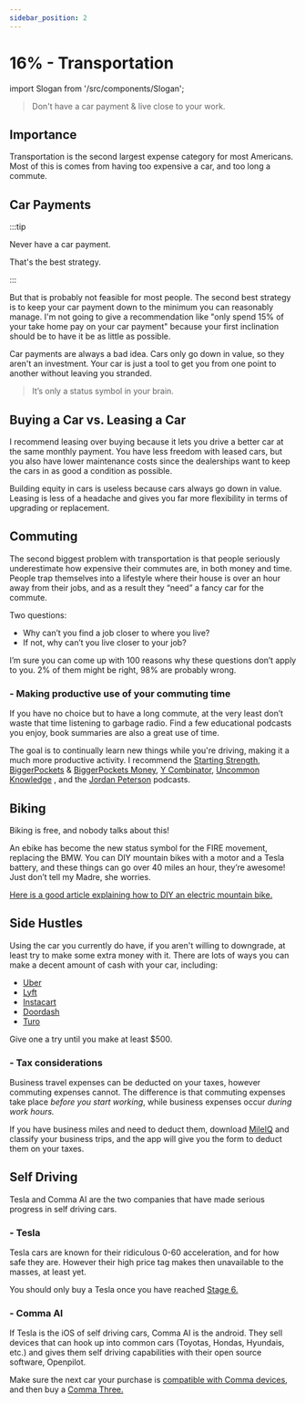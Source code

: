 ```yaml
---
sidebar_position: 2
---
```


# 16% - Transportation

import Slogan from '/src/components/Slogan';

>Don't have a car payment & live close to your work.

## Importance

Transportation is the second largest expense category for most Americans. Most of this is comes from having too expensive a car, and too long a commute.

## Car Payments

:::tip

Never have a car payment. 

That's the best strategy. 

:::

But that is probably not feasible for most people. The second best strategy is to keep your car payment down to the minimum you can reasonably manage. I'm not going to give a recommendation like "only spend 15% of your take home pay on your car payment" because your first inclination should be to have it be as little as possible.

Car payments are always a bad idea. Cars only go down in value, so they aren't an investment. Your car is just a tool to get you from one point to another without leaving you stranded. 

>It’s only a status symbol in your brain. 

## Buying a Car vs. Leasing a Car

I recommend leasing over buying because it lets you drive a better car at the same monthly payment. You have less freedom with leased cars, but you also have lower maintenance costs since the dealerships want to keep the cars in as good a condition as possible.

Building equity in cars is useless because cars always go down in value. Leasing is less of a headache and gives you far more flexibility in terms of upgrading or replacement.

## Commuting

The second biggest problem with transportation is that people seriously underestimate how expensive their commutes are, in both money and time. People trap themselves into a lifestyle where their house is over an hour away from their jobs, and as a result they “need” a fancy car for the commute.

Two questions:
- Why can’t you find a job closer to where you live? 
- If not, why can’t you live closer to your job? 

I’m sure you can come up with 100 reasons why these questions don’t apply to you. 2% of them might be right, 98% are probably wrong. 

### - Making productive use of your commuting time

If you have no choice but to have a long commute, at the very least don’t waste that time listening to garbage radio. Find a few educational podcasts you enjoy, book summaries are also a great use of time. 

The goal is to continually learn new things while you're driving, making it a much more productive activity. I recommend the [Starting Strength](https://podcasts.apple.com/us/podcast/starting-strength-radio/id687932160), [BiggerPockets](https://podcasts.apple.com/us/podcast/biggerpockets-real-estate-podcast/id594419649) & [BiggerPockets Money](https://podcasts.apple.com/us/podcast/biggerpockets-money-podcast/id1330225136), [Y Combinator](https://podcasts.apple.com/us/podcast/y-combinator/id1236907421), [Uncommon Knowledge](https://podcasts.apple.com/us/podcast/uncommon-knowledge/id1378389941) , and the [Jordan Peterson](https://podcasts.apple.com/us/podcast/the-jordan-b-peterson-podcast/id1184022695) podcasts.

## Biking

Biking is free, and nobody talks about this!

An ebike has become the new status symbol for the FIRE movement, replacing the BMW. You can DIY mountain bikes with a motor and a Tesla battery, and these things can go over 40 miles an hour, they’re awesome! Just don’t tell my Madre, she worries.

[Here is a good article explaining how to DIY an electric mountain bike.](https://www.mrmoneymustache.com/2016/05/25/recipe-for-a-badass-diy-electric-mountain-bike/)

## Side Hustles

Using the car you currently do have, if you aren't willing to downgrade, at least try to make some extra money with it. There are lots of ways you can make a decent amount of cash with your car, including:
- [Uber](https://www.uber.com/us/en/s/d/join/?next_url=https%3A%2F%2Fdrivers.uber.com%2Fp3%2F&source=auth)
- [Lyft](https://www.lyft.com/driver)
- [Instacart](https://shoppers.instacart.com/role/full-service)
- [Doordash](https://www.doordash.com/dasher/signup/)
- [Turo](https://turo.com/us/en/list-your-car)

Give one a try until you make at least $500.

### - Tax considerations

Business travel expenses can be deducted on your taxes, however commuting expenses cannot. The difference is that commuting expenses take place *before you start working*, while business expenses occur *during work hours.* 

If you have business miles and need to deduct them, download [MileIQ](https://apps.apple.com/us/app/mileiq-mileage-tracker-log/id578830929) and classify your business trips, and the app will give you the form to deduct them on your taxes.

## Self Driving

Tesla and Comma AI are the two companies that have made serious progress in self driving cars. 

### - Tesla

Tesla cars are known for their ridiculous 0-60 acceleration, and for how safe they are. However their high price tag makes then unavailable to the masses, at least yet.

You should only buy a Tesla once you have reached [Stage 6.](/fi-stages/stage-6.md)

### - Comma AI

If Tesla is the iOS of self driving cars, Comma AI is the android. They sell devices that can hook up into common cars (Toyotas, Hondas, Hyundais, etc.) and gives them self driving capabilities with their open source software, Openpilot.

Make sure the next car your purchase is [compatible with Comma devices](https://comma.ai/vehicles), and then buy a [Comma Three.](https://comma.ai/shop/products/three)

<Slogan/>